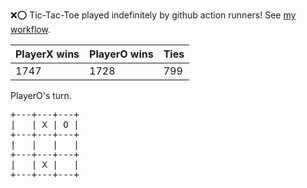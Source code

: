 :x::o: Tic-Tac-Toe played indefinitely by github action runners! See [my workflow](.github/workflows/play.yaml).

|PlayerX wins|PlayerO wins|Ties|
|-|-|-|
|1747|1728|799|

PlayerO's turn.

<pre>
+---+---+---+
|   | X | O |
+---+---+---+
|   |   |   |
+---+---+---+
|   | X |   |
+---+---+---+
</pre>